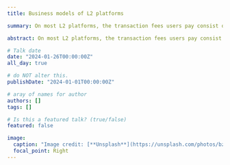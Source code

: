 ```yaml
---
title: Business models of L2 platforms

summary: On most L2 platforms, the transaction fees users pay consist of a fee for the verification of their transaction on the L2 network and a fee to publish its proof on the L1 network. Since the L1 fees depend on congestion at the time the proof of an L2 transaction bundle is published on the L1, L2 platforms can generate profits if the fees they charge surpass their operational costs and the L1 fees they pay. In this session, we discussed under what circumstances an L2 platform can establish a viable business model.

abstract: On most L2 platforms, the transaction fees users pay consist of a fee for the verification of their transaction on the L2 network and a fee to publish its proof on the L1 network. Since the L1 fees depend on congestion at the time the proof of an L2 transaction bundle is published on the L1, L2 platforms can generate profits if the fees they charge surpass their operational costs and the L1 fees they pay. In this session, we discussed under what circumstances an L2 platform can establish a viable business model.

# Talk date
date: "2024-01-26T00:00:00Z"
all_day: true

# do NOT alter this.
publishDate: "2024-01-01T00:00:00Z"

# aray of names for author
authors: []
tags: []

# Is this a featured talk? (true/false)
featured: false

image:
  caption: "Image credit: [**Unsplash**](https://unsplash.com/photos/bzdhc5b3Bxs)"
  focal_point: Right
---
```

